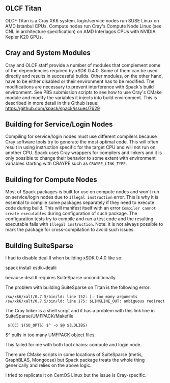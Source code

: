 
OLCF Titan
----------

OLCF Titan is a Cray XK6 system. login/service nodes run SUSE Linux on AMD
Istanbul CPUs. Compute nodes run Cray's Compute Node Linux (see CNL in
architecture specification) on AMD Interlagos CPUs with NVIDIA Kepler K20 GPUs.

Cray and System Modules
-----------------------

Cray and OLCF staff provide a number of modules that complement some of the
dependencies required by xSDK 0.4.0. Some of them can be used directly and
results in successful builds. Other modules, on the other hand, have to be
either disabled or their environment has to be modified. The modifications are
necessary to prevent interference with Spack's build environment. See PBS
submission scripts to see how to use Cray's CMake module and modify the
variables it injects into build environment. This is described in more detail
in this Github issue: https://github.com/spack/spack/issues/7629

Building for Service/Login Nodes
--------------------------------

Compiling for service/login nodes must use different compilers because Cray
software tools try to generate the most optimal code. This will often result in
using instruction specific for the target CPU and will not run on another CPU.
Spack uses Cray wrappers for compilers and linkers and it is only possible to
change their behavior to some extent with environment variables starting with
CRAYPE such as ``CRAYPE_LINK_TYPE``.

Building for Compute Nodes
--------------------------

Most of Spack packages is built for use on compute nodes and won't run on
service/login nodes due to ``Illegal instruction`` error. This is why it is
essential to compile some packages separately if they need to execute code
during build. This will manifest itself with an error ``Compiler cannot create
executables`` during configuration of such package. The configuration tests try
to compile and run a test code and the resulting executable fails with
``Illegal instruction``. Note: it is not always possible to mark the package
for cross-compilation to avoid such issues.

Building SuiteSparse
--------------------

I had to disable deal.II when building xSDK 0.4.0 like so:

spack install xsdk~dealii

because deal.II requires SuiteSparse unconditionally.

The problem with building SuiteSparse on Titan is the following error:

    /sw/xk6/xalt/0.7.5/bin/ld: line 152: [: too many arguments
    /sw/xk6/xalt/0.7.5/bin/ld: line 175: $LINKLINE_OUT: ambiguous redirect

The Cray linker is a shell script and it has a problem with this
link line in SuiteSparse/UMFPACK/Makefile

     $(CC) $(SO_OPTS) $^ -o $@ $(LDLIBS)

$^ pulls in too many UMFPACK object files.

This failed for me with both tool chains: compute and login node.

There are CMake scripts in some locations of SuiteSparse (metis,
GraphBLAS, Mongoose) but Spack package treats the whole thing
generically and relies on the above logic.

I tried to replicate it on CentOS Linux but the issue is Cray-specific.
